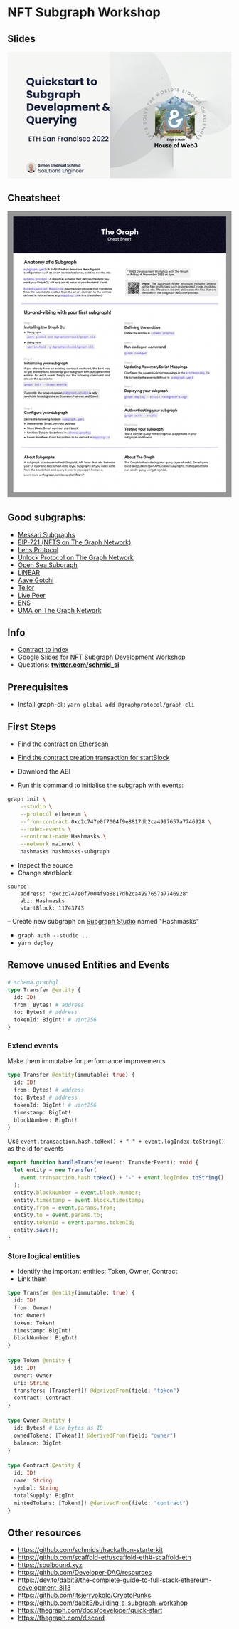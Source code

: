 # NFT Subgraph Workshop

## Slides

[![Top Slide](./slide1.png)](https://docs.google.com/presentation/d/1-jZd4Sp83YW6r2KhXYeU4sOlKdcmp0LVi3WF1VAkxzk/edit?usp=sharing)

## Cheatsheet

[![Cheatsheet](./cheatsheet.png)](./cheatsheet_Design_ETH_SF.pdf)

## Good subgraphs:

- [Messari Subgraphs](https://subgraphs.messari.io)
- [EIP-721 (NFTS on The Graph Network)](https://thegraph.com/explorer/subgraph?id=AVZ1dGwmRGKsbDAbwvxNmXzeEkD48voB3LfGqj5w7FUS&view=Overview)
- [Lens Protocol](https://thegraph.com/hosted-service/subgraph/anudit/lens-protocol)
- [Unlock Protocol on The Graph Network](https://thegraph.com/explorer/subgraph?id=8u7KcVRxjtTDRgEJup3UuPJk6YoRDTHNpSMk5BEpdw42&view=Overview)
- [Open Sea Subgraph](https://thegraph.com/hosted-service/subgraph/protofire/opensea-wyvern-exchange-subgraph)
- [LiNEAR](https://thegraph.com/hosted-service/subgraph/linear-protocol/linear)
- [Aave Gotchi](https://thegraph.com/hosted-service/subgraph/aavegotchi/aavegotchi-core-matic)
- [Tellor](https://thegraph.com/hosted-service/subgraph/tellor-io/tellorxoraclemainhgraph)
- [Live Peer](https://thegraph.com/hosted-service/subgraph/livepeer/arbitrum-one)
- [ENS](https://thegraph.com/hosted-service/subgraph/ensdomains/ens)
- [UMA on The Graph Network](https://thegraph.com/explorer/subgraph?id=41LCrgtCNBQyDiVVyZEuPxbvkBH9BxxLU3nEZst77V8o&view=Overview)

## Info

- [Contract to index](https://etherscan.io/address/0xc2c747e0f7004f9e8817db2ca4997657a7746928)
- [Google Slides for NFT Subgraph Development Workshop](https://docs.google.com/presentation/d/1-jZd4Sp83YW6r2KhXYeU4sOlKdcmp0LVi3WF1VAkxzk/edit?usp=sharing)
- Questions: **[twitter.com/schmid_si](https://twitter.com/schmid_si)**

## Prerequisites

- Install graph-cli: `yarn global add @graphprotocol/graph-cli`

## First Steps

- [Find the contract on Etherscan](https://etherscan.io/address/0xc2c747e0f7004f9e8817db2ca4997657a7746928)
- [Find the contract creation transaction for startBlock](https://etherscan.io/tx/0xe9e60dc12e1a7bc545aa497bc494f5f54ce81da06de4f6fef50459816218e66b)
- Download the ABI

- Run this command to initialise the subgraph with events:

```bash
graph init \
    --studio \
    --protocol ethereum \
    --from-contract 0xc2c747e0f7004f9e8817db2ca4997657a7746928 \
    --index-events \
    --contract-name Hashmasks \
    --network mainnet \
    hashmasks hashmasks-subgraph
```

- Inspect the source
- Change startblock:

```
source:
    address: "0xc2c747e0f7004f9e8817db2ca4997657a7746928"
    abi: Hashmasks
    startBlock: 11743743
```

– Create new subgraph on [Subgraph Studio](https://thegraph.com/studio/) named "Hashmasks"

- `graph auth --studio ...`
- `yarn deploy`

## Remove unused Entities and Events

```graphql
# schema.graphql
type Transfer @entity {
  id: ID!
  from: Bytes! # address
  to: Bytes! # address
  tokenId: BigInt! # uint256
}
```

### Extend events

Make them immutable for performance improvements

```graphql
type Transfer @entity(immutable: true) {
  id: ID!
  from: Bytes! # address
  to: Bytes! # address
  tokenId: BigInt! # uint256
  timestamp: BigInt!
  blockNumber: BigInt!
}
```

Use `event.transaction.hash.toHex() + "-" + event.logIndex.toString()` as the id for events

```typescript
export function handleTransfer(event: TransferEvent): void {
  let entity = new Transfer(
    event.transaction.hash.toHex() + "-" + event.logIndex.toString()
  );
  entity.blockNumber = event.block.number;
  entity.timestamp = event.block.timestamp;
  entity.from = event.params.from;
  entity.to = event.params.to;
  entity.tokenId = event.params.tokenId;
  entity.save();
}
```

### Store logical entities

- Identify the important entities: Token, Owner, Contract
- Link them

```graphql
type Transfer @entity(immutable: true) {
  id: ID!
  from: Owner!
  to: Owner!
  token: Token!
  timestamp: BigInt!
  blockNumber: BigInt!
}

type Token @entity {
  id: ID!
  owner: Owner
  uri: String
  transfers: [Transfer!]! @derivedFrom(field: "token")
  contract: Contract
}

type Owner @entity {
  id: Bytes! # Use bytes as ID
  ownedTokens: [Token!]! @derivedFrom(field: "owner")
  balance: BigInt
}

type Contract @entity {
  id: ID!
  name: String
  symbol: String
  totalSupply: BigInt
  mintedTokens: [Token!]! @derivedFrom(field: "contract")
}
```

## Other resources

- https://github.com/schmidsi/hackathon-starterkit
- https://github.com/scaffold-eth/scaffold-eth#-scaffold-eth
- https://soulbound.xyz
- https://github.com/Developer-DAO/resources
- https://dev.to/dabit3/the-complete-guide-to-full-stack-ethereum-development-3j13
- https://github.com/itsjerryokolo/CryptoPunks
- https://github.com/dabit3/building-a-subgraph-workshop
- https://thegraph.com/docs/developer/quick-start
- https://thegraph.com/discord
